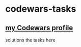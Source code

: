 # codewars-tasks
## [my Codewars profile](https://www.codewars.com/users/rsschool_7e589586a7c4b954)
solutions the tasks here
